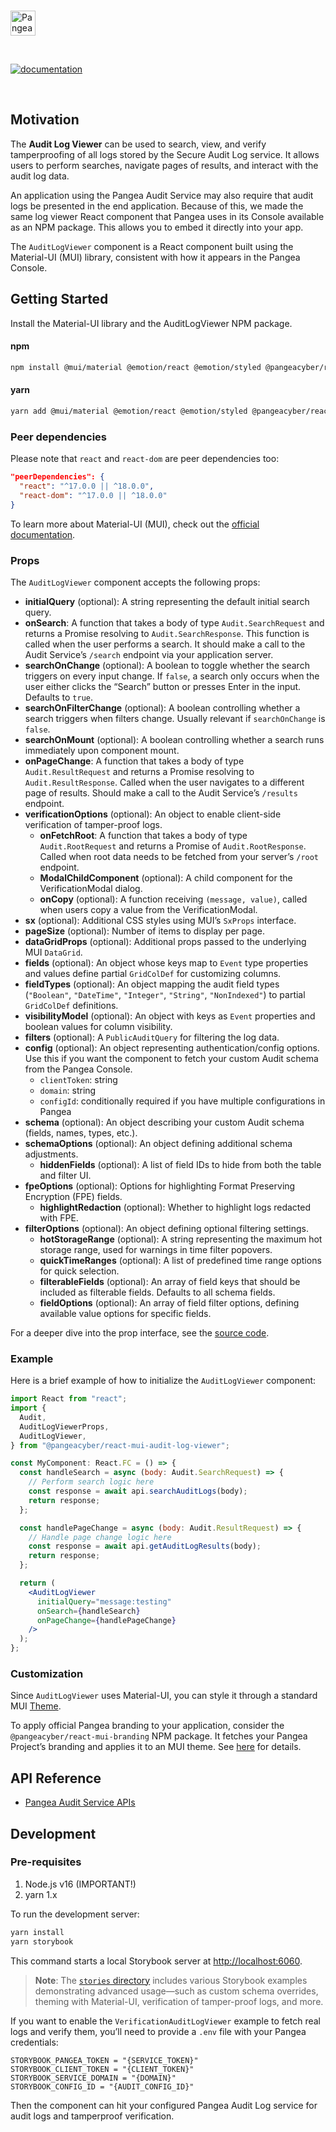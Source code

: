 <p>
  <br />
  <a href="https://pangea.cloud?utm_source=github&utm_medium=node-sdk" target="_blank" rel="noopener noreferrer">
    <img src="https://pangea-marketing.s3.us-west-2.amazonaws.com/pangea-color.svg" alt="Pangea Logo" height="40" />
  </a>
  <br />
</p>

<p>
<br />

[![documentation](https://img.shields.io/badge/documentation-pangea-blue?style=for-the-badge&labelColor=551B76)](https://pangea.cloud/docs/sdk/js/)

<br />
</p>

## Motivation

The **Audit Log Viewer** can be used to search, view, and verify tamperproofing of all logs stored by the Secure Audit Log service. It allows users to perform searches, navigate pages of results, and interact with the audit log data.

An application using the Pangea Audit Service may also require that audit logs be presented in the end application. Because of this, we made the same log viewer React component that Pangea uses in its Console available as an NPM package. This allows you to embed it directly into your app.

The `AuditLogViewer` component is a React component built using the Material-UI (MUI) library, consistent with how it appears in the Pangea Console.

## Getting Started

Install the Material-UI library and the AuditLogViewer NPM package.

#### npm

```bash
npm install @mui/material @emotion/react @emotion/styled @pangeacyber/react-mui-audit-log-viewer
```

#### yarn

```bash
yarn add @mui/material @emotion/react @emotion/styled @pangeacyber/react-mui-audit-log-viewer
```

### Peer dependencies

Please note that `react` and `react-dom` are peer dependencies too:

```json
"peerDependencies": {
  "react": "^17.0.0 || ^18.0.0",
  "react-dom": "^17.0.0 || ^18.0.0"
}
```

To learn more about Material-UI (MUI), check out the [official documentation](https://mui.com/material-ui/getting-started/installation/).

### Props

The `AuditLogViewer` component accepts the following props:

- **initialQuery** (optional): A string representing the default initial search query.
- **onSearch**: A function that takes a body of type `Audit.SearchRequest` and returns a Promise resolving to `Audit.SearchResponse`. This function is called when the user performs a search. It should make a call to the Audit Service’s `/search` endpoint via your application server.
- **searchOnChange** (optional): A boolean to toggle whether the search triggers on every input change. If `false`, a search only occurs when the user either clicks the “Search” button or presses Enter in the input. Defaults to `true`.
- **searchOnFilterChange** (optional): A boolean controlling whether a search triggers when filters change. Usually relevant if `searchOnChange` is `false`.
- **searchOnMount** (optional): A boolean controlling whether a search runs immediately upon component mount.
- **onPageChange**: A function that takes a body of type `Audit.ResultRequest` and returns a Promise resolving to `Audit.ResultResponse`. Called when the user navigates to a different page of results. Should make a call to the Audit Service’s `/results` endpoint.
- **verificationOptions** (optional): An object to enable client-side verification of tamper-proof logs.
  - **onFetchRoot**: A function that takes a body of type `Audit.RootRequest` and returns a Promise of `Audit.RootResponse`. Called when root data needs to be fetched from your server’s `/root` endpoint.
  - **ModalChildComponent** (optional): A child component for the VerificationModal dialog.
  - **onCopy** (optional): A function receiving `(message, value)`, called when users copy a value from the VerificationModal.
- **sx** (optional): Additional CSS styles using MUI’s `SxProps` interface.
- **pageSize** (optional): Number of items to display per page.
- **dataGridProps** (optional): Additional props passed to the underlying MUI `DataGrid`.
- **fields** (optional): An object whose keys map to `Event` type properties and values define partial `GridColDef` for customizing columns.
- **fieldTypes** (optional): An object mapping the audit field types (`"Boolean"`, `"DateTime"`, `"Integer"`, `"String"`, `"NonIndexed"`) to partial `GridColDef` definitions.
- **visibilityModel** (optional): An object with keys as `Event` properties and boolean values for column visibility.
- **filters** (optional): A `PublicAuditQuery` for filtering the log data.
- **config** (optional): An object representing authentication/config options. Use this if you want the component to fetch your custom Audit schema from the Pangea Console.
  - `clientToken`: string
  - `domain`: string
  - `configId`: conditionally required if you have multiple configurations in Pangea
- **schema** (optional): An object describing your custom Audit schema (fields, names, types, etc.).
- **schemaOptions** (optional): An object defining additional schema adjustments.
  - **hiddenFields** (optional): A list of field IDs to hide from both the table and filter UI.
- **fpeOptions** (optional): Options for highlighting Format Preserving Encryption (FPE) fields.
  - **highlightRedaction** (optional): Whether to highlight logs redacted with FPE.
- **filterOptions** (optional): An object defining optional filtering settings.
  - **hotStorageRange** (optional): A string representing the maximum hot storage range, used for warnings in time filter popovers.
  - **quickTimeRanges** (optional): A list of predefined time range options for quick selection.
  - **filterableFields** (optional): An array of field keys that should be included as filterable fields. Defaults to all schema fields.
  - **fieldOptions** (optional): An array of field filter options, defining available value options for specific fields.

For a deeper dive into the prop interface, see the [source code](https://github.com/pangeacyber/pangea-javascript/blob/main/packages/react-mui-audit-log-viewer/src/AuditLogViewer.tsx).

### Example

Here is a brief example of how to initialize the `AuditLogViewer` component:

```jsx
import React from "react";
import {
  Audit,
  AuditLogViewerProps,
  AuditLogViewer,
} from "@pangeacyber/react-mui-audit-log-viewer";

const MyComponent: React.FC = () => {
  const handleSearch = async (body: Audit.SearchRequest) => {
    // Perform search logic here
    const response = await api.searchAuditLogs(body);
    return response;
  };

  const handlePageChange = async (body: Audit.ResultRequest) => {
    // Handle page change logic here
    const response = await api.getAuditLogResults(body);
    return response;
  };

  return (
    <AuditLogViewer
      initialQuery="message:testing"
      onSearch={handleSearch}
      onPageChange={handlePageChange}
    />
  );
};
```

### Customization

Since `AuditLogViewer` uses Material-UI, you can style it through a standard MUI [Theme](https://mui.com/material-ui/customization/theming/).

To apply official Pangea branding to your application, consider the `@pangeacyber/react-mui-branding` NPM package. It fetches your Pangea Project’s branding and applies it to an MUI theme. See [here](https://github.com/pangeacyber/pangea-javascript/tree/main/packages/react-mui-branding) for details.

## API Reference

- [Pangea Audit Service APIs](https://pangea.cloud/docs/api/audit)

## Development

### Pre-requisites

1. Node.js v16 (IMPORTANT!)
2. yarn 1.x

To run the development server:

```bash
yarn install
yarn storybook
```

This command starts a local Storybook server at [http://localhost:6060](http://localhost:6060).

> **Note**: The [`stories` directory](./src/stories/README.md) includes various Storybook examples demonstrating advanced usage—such as custom schema overrides, theming with Material-UI, verification of tamper-proof logs, and more.

If you want to enable the `VerificationAuditLogViewer` example to fetch real logs and verify them, you’ll need to provide a `.env` file with your Pangea credentials:

```env
STORYBOOK_PANGEA_TOKEN = "{SERVICE_TOKEN}"
STORYBOOK_CLIENT_TOKEN = "{CLIENT_TOKEN}"
STORYBOOK_SERVICE_DOMAIN = "{DOMAIN}"
STORYBOOK_CONFIG_ID = "{AUDIT_CONFIG_ID}"
```

Then the component can hit your configured Pangea Audit Log service for audit logs and tamperproof verification.
